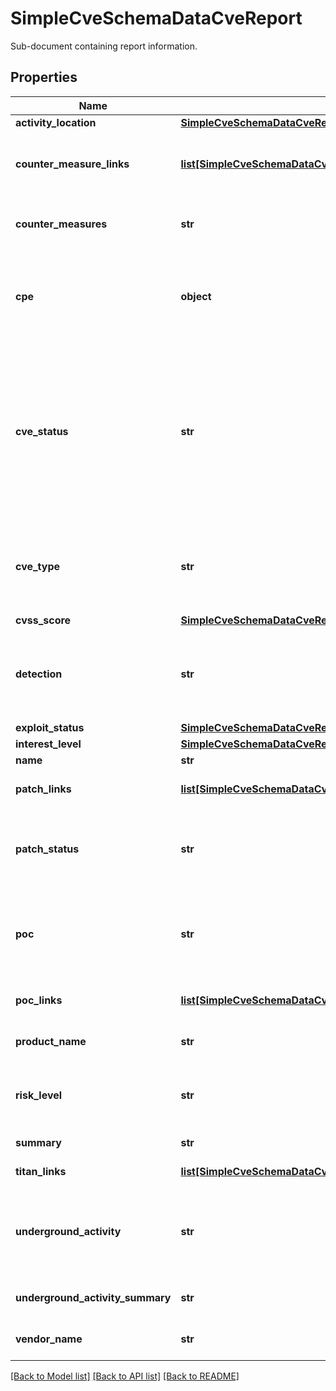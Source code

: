 # SimpleCveSchemaDataCveReport

Sub-document containing report information.

## Properties
Name | Type | Description | Notes
------------ | ------------- | ------------- | -------------
**activity_location** | [**SimpleCveSchemaDataCveReportActivityLocation**](SimpleCveSchemaDataCveReportActivityLocation.md) |  | [optional] 
**counter_measure_links** | [**list[SimpleCveSchemaDataCveReportCounterMeasureLinksInner]**](SimpleCveSchemaDataCveReportCounterMeasureLinksInner.md) | Titled URLs to countermeasure information to protect against the CVE. | [optional] 
**counter_measures** | **str** | Summary of &#x60;countermeasures&#x60; to protect against the CVE. | [optional] 
**cpe** | **object** | &#x60;CPE&#x60; (Common Platform Enumeration) is the list of the software affected by the vulnerability. Raw data field. | [optional] 
**cve_status** | **str** | &#x60;status_new&#x60; for recently added CVE; &#x60;status_existing&#x60; for CVE being reported for a while; &#x60;status_historical&#x60; for phased out and not actual at the moment. Allowed values: &#x60;status_existing&#x60;, &#x60;status_new&#x60;, &#x60;status_historical&#x60;. | 
**cve_type** | **str** | Type of CVE, for example: &#x60;Buffer overflow&#x60;, &#x60;Privilege escalation&#x60;, &#x60;Memory corruption&#x60;, etc. | 
**cvss_score** | [**SimpleCveSchemaDataCveReportCvssScore**](SimpleCveSchemaDataCveReportCvssScore.md) |  | [optional] 
**detection** | **str** | Detection (signatures, definitions) exists for the CVE. Allowed values: &#x60;available&#x60;, &#x60;not_available&#x60;. | [optional] 
**exploit_status** | [**SimpleCveSchemaDataCveReportExploitStatus**](SimpleCveSchemaDataCveReportExploitStatus.md) |  | [optional] 
**interest_level** | [**SimpleCveSchemaDataCveReportInterestLevel**](SimpleCveSchemaDataCveReportInterestLevel.md) |  | [optional] 
**name** | **str** | CVE number. | 
**patch_links** | [**list[SimpleCveSchemaDataCveReportPatchLinksInner]**](SimpleCveSchemaDataCveReportPatchLinksInner.md) | Titled URLs to available CVE patch. | [optional] 
**patch_status** | **str** | Indicates availability of the CVE patch. Allowed values: &#x60;available&#x60;, &#x60;some_available&#x60;, &#x60;unavailable&#x60;. | [optional] 
**poc** | **str** | Proof of concept code or demonstration exists. Allowed values: &#x60;observed&#x60;, &#x60;not_observed&#x60;, &#x60;alleged_observed&#x60;. | 
**poc_links** | [**list[SimpleCveSchemaDataCveReportPocLinksInner]**](SimpleCveSchemaDataCveReportPocLinksInner.md) | Titled URLs to Proofs of Concept of the CVE. | [optional] 
**product_name** | **str** | &#x60;Product name&#x60; of the affected software. | [optional] 
**risk_level** | **str** | Intel471 &#x60;risk level&#x60; of the described CVE. Allowed values: &#x60;high&#x60;, &#x60;medium&#x60;, &#x60;low&#x60;. | 
**summary** | **str** | Intel471 &#x60;summary&#x60; of the CVE. | [optional] 
**titan_links** | [**list[SimpleCveSchemaDataCveReportTitanLinksInner]**](SimpleCveSchemaDataCveReportTitanLinksInner.md) | Links to the related titan items. | [optional] 
**underground_activity** | **str** | Describes whether &#x60;underground activity&#x60; is observed for given CVE. Allowed values: &#x60;observed&#x60;, &#x60;not_observed&#x60;. | [optional] 
**underground_activity_summary** | **str** | Describes CVE underground activity. | [optional] 
**vendor_name** | **str** | &#x60;Vendor name&#x60; of the affected software. | [optional] 

[[Back to Model list]](../README.md#documentation-for-models) [[Back to API list]](../README.md#documentation-for-api-endpoints) [[Back to README]](../README.md)


